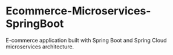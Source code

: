 # Ecommerce-Microservices-SpringBoot
E-commerce application built with Spring Boot and Spring Cloud microservices architecture.
